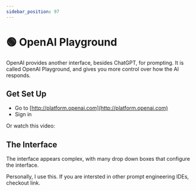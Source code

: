 ```yaml
---
sidebar_position: 97
---
```


# 🟢 OpenAI Playground

OpenAI provides another interface, besides ChatGPT, for prompting. It is called OpenAI Playground, and gives you more control over how the AI responds. 

## Get Set Up

- Go to [http://platform.openai.com](http://platform.openai.com)
- Sign in

Or watch this video:

## The Interface

The interface appears complex, with many drop down boxes that configure the interface.

Personally, I use this. If you are intersted in other prompt engineering IDEs, checkout link.